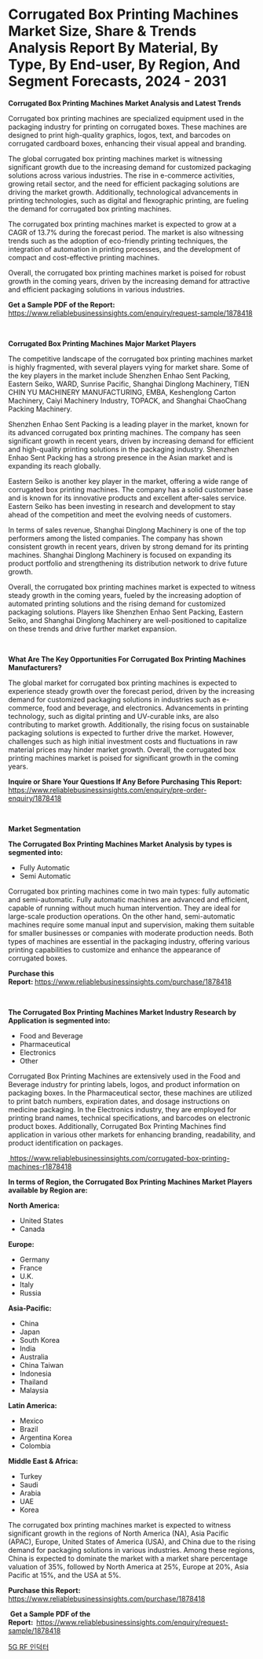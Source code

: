 <p><h1>Corrugated Box Printing Machines Market Size, Share & Trends Analysis Report By Material, By Type, By End-user, By Region, And Segment Forecasts, 2024 - 2031</h1></p><p><strong>Corrugated Box Printing Machines Market Analysis and Latest Trends</strong></p>
<p><p>Corrugated box printing machines are specialized equipment used in the packaging industry for printing on corrugated boxes. These machines are designed to print high-quality graphics, logos, text, and barcodes on corrugated cardboard boxes, enhancing their visual appeal and branding.</p><p>The global corrugated box printing machines market is witnessing significant growth due to the increasing demand for customized packaging solutions across various industries. The rise in e-commerce activities, growing retail sector, and the need for efficient packaging solutions are driving the market growth. Additionally, technological advancements in printing technologies, such as digital and flexographic printing, are fueling the demand for corrugated box printing machines.</p><p>The corrugated box printing machines market is expected to grow at a CAGR of 13.7% during the forecast period. The market is also witnessing trends such as the adoption of eco-friendly printing techniques, the integration of automation in printing processes, and the development of compact and cost-effective printing machines.</p><p>Overall, the corrugated box printing machines market is poised for robust growth in the coming years, driven by the increasing demand for attractive and efficient packaging solutions in various industries.</p></p>
<p><strong>Get a Sample PDF of the Report:&nbsp;</strong> <a href="https://www.reliablebusinessinsights.com/enquiry/request-sample/1878418">https://www.reliablebusinessinsights.com/enquiry/request-sample/1878418</a></p>
<p>&nbsp;</p>
<p><strong>Corrugated Box Printing Machines Major Market Players</strong></p>
<p><p>The competitive landscape of the corrugated box printing machines market is highly fragmented, with several players vying for market share. Some of the key players in the market include Shenzhen Enhao Sent Packing, Eastern Seiko, WARD, Sunrise Pacific, Shanghai Dinglong Machinery, TIEN CHIN YU MACHINERY MANUFACTURING, EMBA, Keshenglong Carton Machinery, Caiyi Machinery Industry, TOPACK, and Shanghai ChaoChang Packing Machinery.</p><p>Shenzhen Enhao Sent Packing is a leading player in the market, known for its advanced corrugated box printing machines. The company has seen significant growth in recent years, driven by increasing demand for efficient and high-quality printing solutions in the packaging industry. Shenzhen Enhao Sent Packing has a strong presence in the Asian market and is expanding its reach globally.</p><p>Eastern Seiko is another key player in the market, offering a wide range of corrugated box printing machines. The company has a solid customer base and is known for its innovative products and excellent after-sales service. Eastern Seiko has been investing in research and development to stay ahead of the competition and meet the evolving needs of customers.</p><p>In terms of sales revenue, Shanghai Dinglong Machinery is one of the top performers among the listed companies. The company has shown consistent growth in recent years, driven by strong demand for its printing machines. Shanghai Dinglong Machinery is focused on expanding its product portfolio and strengthening its distribution network to drive future growth.</p><p>Overall, the corrugated box printing machines market is expected to witness steady growth in the coming years, fueled by the increasing adoption of automated printing solutions and the rising demand for customized packaging solutions. Players like Shenzhen Enhao Sent Packing, Eastern Seiko, and Shanghai Dinglong Machinery are well-positioned to capitalize on these trends and drive further market expansion.</p></p>
<p>&nbsp;</p>
<p><strong>What Are The Key Opportunities For Corrugated Box Printing Machines Manufacturers?</strong></p>
<p><p>The global market for corrugated box printing machines is expected to experience steady growth over the forecast period, driven by the increasing demand for customized packaging solutions in industries such as e-commerce, food and beverage, and electronics. Advancements in printing technology, such as digital printing and UV-curable inks, are also contributing to market growth. Additionally, the rising focus on sustainable packaging solutions is expected to further drive the market. However, challenges such as high initial investment costs and fluctuations in raw material prices may hinder market growth. Overall, the corrugated box printing machines market is poised for significant growth in the coming years.</p></p>
<p><strong>Inquire or Share Your Questions If Any Before Purchasing This Report:</strong> <a href="https://www.reliablebusinessinsights.com/enquiry/pre-order-enquiry/1878418">https://www.reliablebusinessinsights.com/enquiry/pre-order-enquiry/1878418</a></p>
<p>&nbsp;</p>
<p><strong>Market Segmentation</strong></p>
<p><strong>The Corrugated Box Printing Machines Market Analysis by types is segmented into:</strong></p>
<p><ul><li>Fully Automatic</li><li>Semi Automatic</li></ul></p>
<p><p>Corrugated box printing machines come in two main types: fully automatic and semi-automatic. Fully automatic machines are advanced and efficient, capable of running without much human intervention. They are ideal for large-scale production operations. On the other hand, semi-automatic machines require some manual input and supervision, making them suitable for smaller businesses or companies with moderate production needs. Both types of machines are essential in the packaging industry, offering various printing capabilities to customize and enhance the appearance of corrugated boxes.</p></p>
<p><strong>Purchase this Report:&nbsp;</strong><a href="https://www.reliablebusinessinsights.com/purchase/1878418">https://www.reliablebusinessinsights.com/purchase/1878418</a></p>
<p>&nbsp;</p>
<p><strong>The Corrugated Box Printing Machines Market Industry Research by Application is segmented into:</strong></p>
<p><ul><li>Food and Beverage</li><li>Pharmaceutical</li><li>Electronics</li><li>Other</li></ul></p>
<p><p>Corrugated Box Printing Machines are extensively used in the Food and Beverage industry for printing labels, logos, and product information on packaging boxes. In the Pharmaceutical sector, these machines are utilized to print batch numbers, expiration dates, and dosage instructions on medicine packaging. In the Electronics industry, they are employed for printing brand names, technical specifications, and barcodes on electronic product boxes. Additionally, Corrugated Box Printing Machines find application in various other markets for enhancing branding, readability, and product identification on packages.</p></p>
<p><a href="https://www.reliablebusinessinsights.com/corrugated-box-printing-machines-r1878418">&nbsp;https://www.reliablebusinessinsights.com/corrugated-box-printing-machines-r1878418</a></p>
<p><strong>In terms of Region, the Corrugated Box Printing Machines Market Players available by Region are:</strong></p>
<p>
    <p> <strong> North America: </strong>
        <ul>
            <li>United States</li>
            <li>Canada</li>
        </ul>
        </p> 
    <p> <strong> Europe: </strong>
        <ul>
            <li>Germany</li>
            <li>France</li>
            <li>U.K.</li>
            <li>Italy</li>
            <li>Russia</li>
        </ul>
        </p> 
    <p> <strong> Asia-Pacific: </strong>
        <ul>
            <li>China</li>
            <li>Japan</li>
            <li>South Korea</li>
            <li>India</li>
            <li>Australia</li>
            <li>China Taiwan</li>
            <li>Indonesia</li>
            <li>Thailand</li>
            <li>Malaysia</li>
        </ul>
        </p> 
    <p> <strong> Latin America: </strong>
        <ul>
            <li>Mexico</li>
            <li>Brazil</li>
            <li>Argentina Korea</li>
            <li>Colombia</li>
        </ul>
        </p> 
    <p> <strong> Middle East & Africa: </strong>
        <ul>
            <li>Turkey</li>
            <li>Saudi</li>
            <li>Arabia</li>
            <li>UAE</li>
            <li>Korea</li>
        </ul>
    </p>
    </p>
<p><p>The corrugated box printing machines market is expected to witness significant growth in the regions of North America (NA), Asia Pacific (APAC), Europe, United States of America (USA), and China due to the rising demand for packaging solutions in various industries. Among these regions, China is expected to dominate the market with a market share percentage valuation of 35%, followed by North America at 25%, Europe at 20%, Asia Pacific at 15%, and the USA at 5%.</p></p>
<p><strong>Purchase this Report: </strong><a href="https://www.reliablebusinessinsights.com/purchase/1878418">https://www.reliablebusinessinsights.com/purchase/1878418</a></p>
<p>&nbsp;<strong>Get a Sample PDF of the Report:&nbsp;&nbsp;</strong><a href="https://www.reliablebusinessinsights.com/enquiry/request-sample/1878418">https://www.reliablebusinessinsights.com/enquiry/request-sample/1878418</a></p>
<p><strong></strong></p>
<p><p><a href="https://github.com/ROBERTS65DAVID/Market-Research-Report-List-1/blob/main/2978957177612.md">5G RF 인덕터</a></p></p>